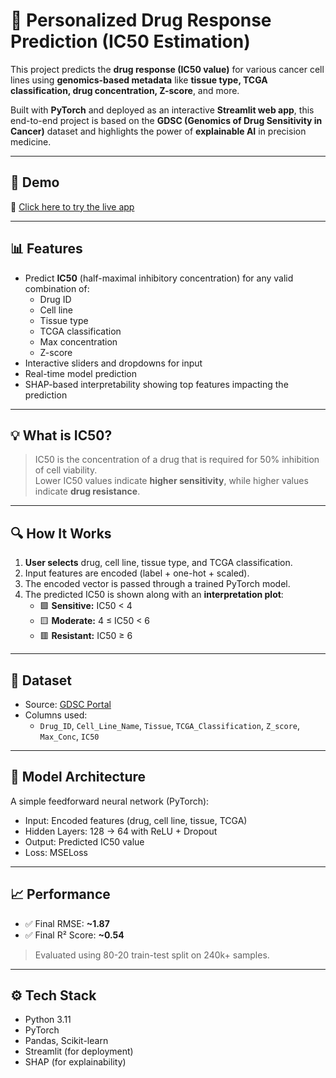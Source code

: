# 💊 Personalized Drug Response Prediction (IC50 Estimation)

This project predicts the **drug response (IC50 value)** for various cancer cell lines using **genomics-based metadata** like **tissue type, TCGA classification, drug concentration, Z-score**, and more.

Built with **PyTorch** and deployed as an interactive **Streamlit web app**, this end-to-end project is based on the **GDSC (Genomics of Drug Sensitivity in Cancer)** dataset and highlights the power of **explainable AI** in precision medicine.

---

## 🚀 Demo

🔗 [Click here to try the live app](https://chemo-response-predictor.streamlit.app)

---

## 📊 Features

- Predict **IC50** (half-maximal inhibitory concentration) for any valid combination of:
  - Drug ID
  - Cell line
  - Tissue type
  - TCGA classification
  - Max concentration
  - Z-score
- Interactive sliders and dropdowns for input
- Real-time model prediction
- SHAP-based interpretability showing top features impacting the prediction

---

## 💡 What is IC50?

> IC50 is the concentration of a drug that is required for 50% inhibition of cell viability.  
> Lower IC50 values indicate **higher sensitivity**, while higher values indicate **drug resistance**.

---

## 🔍 How It Works

1. **User selects** drug, cell line, tissue type, and TCGA classification.
2. Input features are encoded (label + one-hot + scaled).
3. The encoded vector is passed through a trained PyTorch model.
4. The predicted IC50 is shown along with an **interpretation plot**:
   - 🟩 **Sensitive:** IC50 < 4
   - 🟨 **Moderate:** 4 ≤ IC50 < 6
   - 🟥 **Resistant:** IC50 ≥ 6

---


## 📁 Dataset

- Source: [GDSC Portal](https://www.cancerrxgene.org/)
- Columns used:
  - `Drug_ID`, `Cell_Line_Name`, `Tissue`, `TCGA_Classification`, `Z_score`, `Max_Conc`, `IC50`

---

## 🧠 Model Architecture

A simple feedforward neural network (PyTorch):

- Input: Encoded features (drug, cell line, tissue, TCGA)
- Hidden Layers: 128 → 64 with ReLU + Dropout
- Output: Predicted IC50 value
- Loss: MSELoss

---

## 📈 Performance

- ✅ Final RMSE: **~1.87**
- ✅ Final R² Score: **~0.54**

> Evaluated using 80-20 train-test split on 240k+ samples.

---

## ⚙️ Tech Stack

- Python 3.11
- PyTorch
- Pandas, Scikit-learn
- Streamlit (for deployment)
- SHAP (for explainability)
